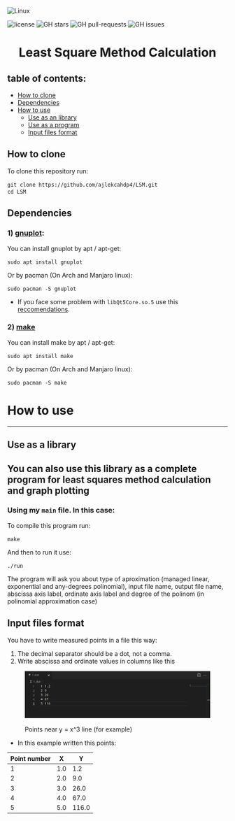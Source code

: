 ![Linux](https://img.shields.io/badge/Linux-FCC624?style=for-the-badge&logo=linux&logoColor=black)

![license](https://img.shields.io/github/license/ajlekcahdp4/LSM.svg)
![GH stars](https://img.shields.io/github/stars/ajlekcahdp4/LSM.svg)
![GH pull-requests](https://img.shields.io/github/issues-pr/ajlekcahdp4/LSM.svg)
![GH issues](https://img.shields.io/github/issues/ajlekcahdp4/LSM.svg)
# <p align = "center">Least Square Method Calculation</p>
## table of contents:

- [How to clone](#how-to-clone)
- [Dependencies](#dependencies)
- [How to use](#how-to-use)
    - [Use as an library](#use-as-a-library)
    - [Use as a program](#you-can-also-use-this-library-as-a-complete-program-for-least-squares-method-calculation-and-graph-plotting)
    - [Input files format](#input-files-format)


## How to clone
To clone this repository run:

```
git clone https://github.com/ajlekcahdp4/LSM.git
cd LSM
```

## Dependencies
### 1) [gnuplot](http://www.gnuplot.info):

You can install gnuplot by apt / apt-get:
```
sudo apt install gnuplot
```

Or by pacman (On Arch and Manjaro linux):
```
sudo pacman -S gnuplot
```
* If you face some problem with `libQt5Core.so.5` use this [reccomendations](https://stackoverflow.com/questions/63627955/cant-load-shared-library-libqt5core-so-5).
### 2) [make](https://www.gnu.org/software/make/)

You can install make by apt / apt-get:
```
sudo apt install make
```

Or by pacman (On Arch and Manjaro linux):
```
sudo pacman -S make
```

# How to use
----


## Use as a library


## You can also use this library as a complete program for least squares method calculation and graph plotting
### Using my `main` file. In this case:
To compile this program run:
```
make
```

And then to run it use:
```
./run
```
The program will ask you about type of aproximation (managed linear, exponential and any-degrees polinomial), input file name, output file name, abscissa axis label, ordinate axis label and degree of the polinom (in polinomial approximation case)

## Input files format
You have to write measured points in a file this way:
1) The decimal separator should be a dot, not a comma.
2) Write abscissa and ordinate values in columns like this



<figure class="sign">
    <p align = "center">
        <img src="https://github.com/ajlekcahdp4/LSM/blob/main/examples/input-file-format.png" alt="example of input file">
    </p>
   <figcaption>Points near y = x^3 line (for example)</figcaption>
</figure>


* In this example written this points:

Point number | X | Y 
-------------|---|----
1            |1.0|1.2
2            |2.0|9.0
3            |3.0|26.0
4            |4.0|67.0
5            |5.0|116.0



